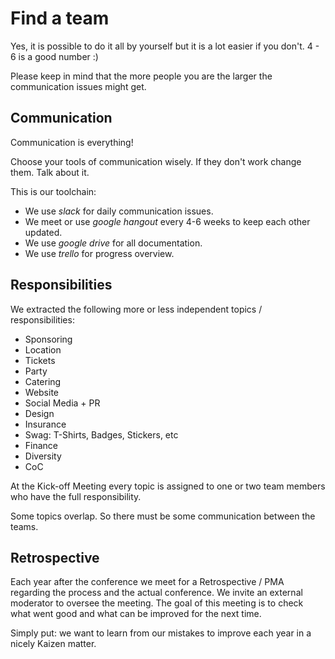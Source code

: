 # Find a team

Yes, it is possible to do it all by yourself but it is a lot easier if you don't. 4 - 6 is a good number :)

Please keep in mind that the more people you are the larger the communication issues might get.

## Communication

Communication is everything!

Choose your tools of communication wisely. If they don't work change them. Talk about it.

This is our toolchain:

- We use *slack* for daily communication issues.
- We meet or use *google hangout* every 4-6 weeks to keep each other updated.
- We use *google drive* for all documentation.
- We use *trello* for progress overview.

## Responsibilities

We extracted the following more or less independent topics / responsibilities:
* Sponsoring
* Location
* Tickets
* Party
* Catering
* Website
* Social Media + PR
* Design
* Insurance
* Swag: T-Shirts, Badges, Stickers, etc
* Finance
* Diversity
* CoC

At the Kick-off Meeting every topic is assigned to one or two team members who have the full responsibility.

Some topics overlap. So there must be some communication between the teams.

## Retrospective

Each year after the conference we meet for a Retrospective / PMA regarding the process and the actual conference. We invite an external moderator to oversee the meeting.
The goal of this meeting is to check what went good and what can be improved for the next time.

Simply put: we want to learn from our mistakes to improve each year in a nicely Kaizen matter.
